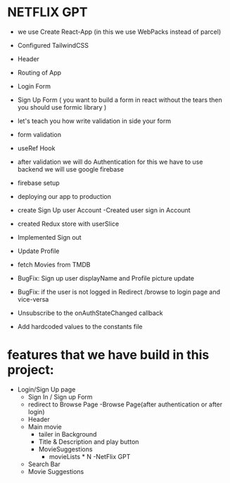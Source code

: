 # NETFLIX GPT

- we use Create React-App (in this we use WebPacks instead of parcel)
- Configured TailwindCSS 
- Header
- Routing of App
- Login Form
- Sign Up Form ( you want to build a form in react without the tears then you should use formic library )
- let's teach you how write validation in side your form
- form validation
- useRef Hook
- after validation we will do Authentication for this we have to use backend we will use google firebase
- firebase setup
- deploying our app to production

- create Sign Up user Account
-Created user sign in Account
- created Redux  store with userSlice 
- Implemented Sign out
- Update Profile
- fetch Movies from TMDB
- BugFix: Sign up user displayName and  Profile picture update
- BugFix: if the user is not logged in Redirect /browse to login page and vice-versa 
- Unsubscribe to the onAuthStateChanged callback
- Add hardcoded values to the constants file
 



# features that we have build in this project:
- Login/Sign Up page
  - Sign In / Sign up Form
  - redirect to Browse Page 
-Browse Page(after authentication or after login)
   - Header
   - Main movie
     - tailer in Background
     - Title & Description and play button
     - MovieSuggestions
        - movieLists * N
-NetFlix GPT
   - Search Bar
   - Movie Suggestions

